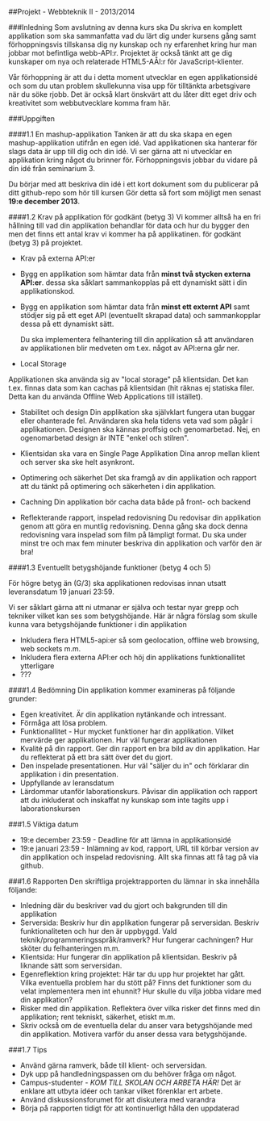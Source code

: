 ##Projekt - Webbteknik II - 2013/2014

###Inledning
Som avslutning av denna kurs ska Du skriva en komplett applikation som ska sammanfatta vad du lärt dig under kursens gång samt förhoppningsvis tillskansa dig ny kunskap och ny erfarenhet kring hur man jobbar mot befintliga webb-API:r. Projektet är också tänkt att ge dig kunskaper om nya och relaterade HTML5-AÅI:r för JavaScript-klienter.

Vår förhoppning är att du i detta moment utvecklar en egen applikationsidé och som du utan problem skullekunna visa upp för tilltänkta arbetsgivare när du söke rjobb. Det är också klart önskvärt att du låter ditt eget driv och kreativitet som webbutvecklare komma fram här.

###Uppgiften

####1.1 En mashup-applikation
Tanken är att du ska skapa en egen mashup-applikation utifrån en egen idé. Vad applikationen ska hanterar för slags data är upp till dig och din idé. Vi ser gärna att ni utvecklar en applikation kring något du brinner för. Förhoppningsvis jobbar du vidare på din idé från seminarium 3.

Du börjar med att beskriva din idé i ett kort dokument som du publicerar på ditt github-repo som hör till kursen
Gör detta så fort som möjligt men senast **19:e december 2013**.

####1.2 Krav på applikation för godkänt (betyg 3)
Vi kommer alltså ha en fri hållning till vad din applikation behandlar för data och hur du bygger den men det finns ett antal krav vi kommer ha på applikatinen. för godkänt (betyg 3) på projektet.

* Krav på externa API:er

- Bygg en applikation som hämtar data från **minst två stycken externa API:er**. dessa ska såklart sammankopplas på ett dynamiskt sätt i din applikationskod.
- Bygg en applikation som hämtar data från **minst ett externt API** samt stödjer sig på ett eget API (eventuellt skrapad data) och sammankopplar dessa på ett dynamiskt sätt.

	Du ska implementera felhantering till din applikation så att användaren av applikationen blir medveten om t.ex. något 	av API:erna går ner.


* Local Storage

Applikationen ska använda sig av "local storage" på klientsidan. Det kan t.ex. finnas data som kan cachas på klientsidan (hit räknas ej statiska filer. Detta kan du använda Offline Web Applications till istället).

* Stabilitet och design
Din applikation ska självklart fungera utan buggar eller ohanterade fel. Användaren ska hela tidens veta vad som pågår i applikationen.
Designen ska kännas proffsig och genomarbetad. Nej, en ogenomarbetad design är INTE "enkel och stilren".

* Klientsidan ska vara en Single Page Applikation
Dina anrop mellan klient och server ska ske helt asynkront.

* Optimering och säkerhet
Det ska framgå av din applikation och rapport att du tänkt på optimering och säkerheten i din applikation.


* Cachning
Din applikation bör cacha data både på front- och backend

* Reflekterande rapport, inspelad redovisning
Du redovisar din applikation genom att göra en muntlig redovisning. Denna gång ska dock denna redovisning vara inspelad som film på lämpligt format. Du ska under minst tre och max fem minuter beskriva din applikation och varför den är bra! 


####1.3 Eventuellt betygshöjande funktioner (betyg 4 och 5)

För högre betyg än (G/3) ska applikationen redovisas innan utsatt leveransdatum 19 januari 23:59.

Vi ser såklart gärna att ni utmanar er själva och testar nyar grepp och tekniker vilket kan ses som betygshöjande. Här är några förslag som skulle kunna vara betygshöjande funktioner i din applikation

* Inkludera flera HTML5-api:er så som geolocation, offline web browsing, web sockets m.m.
* Inkludera flera externa API:er och höj din applikations funktionallitet ytterligare
* ???

####1.4 Bedömning
Din applikation kommer examineras på följande grunder:

* Egen kreativitet. Är din applikation nytänkande och intressant.
* Förmåga att lösa problem.
* Funktionallitet - Hur mycket funktioner har din applikation. Vilket mervärde ger applikationen. Hur väl fungerar applikationen
* Kvalité på din rapport. Ger din rapport en bra bild av din applikation. Har du reflekterat på ett bra sätt över det du gjort.
* Den inspelade presentationen. Hur väl "säljer du in" och förklarar din applikation i din presentation.
* Uppfyllande av leransdatum
* Lärdommar utanför laborationskurs. Påvisar din applikation och rapport att du inkluderat och inskaffat ny kunskap som inte tagits upp i laborationskursen


###1.5 Viktiga datum
* 19:e december 23:59 - Deadline för att lämna in applikationsidé
* 19:e januari 23:59 - Inlämning av kod, rapport, URL till körbar version av din applikation och inspelad redovisning. Allt ska finnas att få tag på via github.

###1.6 Rapporten
Den skriftliga projektrapporten du lämnar in ska innehålla följande:

- Inledning där du beskriver vad du gjort och bakgrunden till din applikation
- Serversida: Beskriv hur din applikation fungerar på serversidan. Beskriv funktionaliteten och hur den är uppbyggd. Vald teknik/programmeringsspråk/ramverk? Hur fungerar cachningen? Hur sköter du felhanteringen m.m.
- Klientsida: Hur fungerar din applikation på klientsidan. Beskriv på liknande sätt som serversidan.
- Egenreflektion kring projektet: Här tar du upp hur projektet har gått. Vilka eventuella problem har du stött på? Finns det funktioner som du velat implementera men int ehunnit? Hur skulle du vilja jobba vidare med din applikation?
- Risker med din applikation. Reflektera över vilka risker det finns med din applikation; rent tekniskt, säkerhet, etiskt m.m.
- Skriv också om de eventuella delar du anser vara betygshöjande med din applikation. Motivera varför du anser dessa vara betygshöjande.

###1.7 Tips
- Använd gärna ramverk, både till klient- och serversidan.
- Dyk upp på handledningspassen om du behöver fråga om något.
- Campus-studenter - *KOM TILL SKOLAN OCH ARBETA HÄR!* Det är enklare att utbyta idéer och tankar vilket förenklar ert arbete.
- Använd diskussionsforumet för att diskutera med varandra
- Börja på rapporten tidigt för att kontinuerligt hålla den uppdaterad

